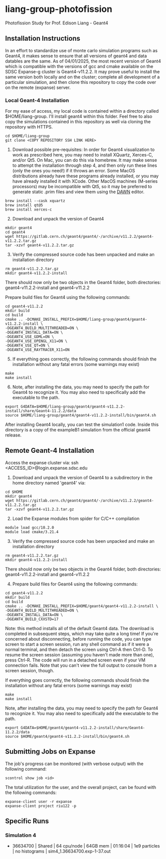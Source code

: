 # liang-group-photofission
Photofission Study for Prof. Edison Liang - Geant4

## Installation Instructions
In an effort to standardize use of monte carlo simulation programs such as Geant4, it makes sense to ensure that all versions of geant4 and data datables are the same. As of 04/01/2025, the most recent version of Geant4 which is compatible with the versions of gcc and cmake available on the SDSC Expanse-g cluster is Geant4-v11.2.2. It may prove useful to install the same version both locally and on the cluster; complete all development of a particular simulation, and then clone this repository to copy the code over on the remote (expanse) server.

### Local Geant-4 Installation
For my ease of access, my local code is contained within a directory called $HOME/liang-group. I'll install geant4 within this folder. Feel free to also copy the simulations contained in this repository as well via cloning the repository with HTTPS.

```
cd $HOME/liang-group
git clone <COPY REPOSITORY SSH LINK HERE>
```

1. Download possible pre-requisites:
In order for Geant4 visualization to work as prescribed here, you may need to install XQuartz, Xerces-C, and/or Qt5. On Mac, you can do this via homebrew. It may make sense to attempt the installation through step 4, and then only run these lines (only the ones you need!) if it throws an error. Some MacOS distributions already have these programs already installed, or you may have already installed it with XCode. Other MacOS machines (M-series processors) may be incompatible with Qt5, so it may be preferred to generate static .prim files and view them using the [DAWN](https://conferences.fnal.gov/g4tutorial/g4cd/Documentation/Visualization/G4DAWNTutorial/G4DAWNTutorial.html) editor.

```
brew install --cask xquartz
brew install qt@5 
brew install xerces-c
```

2. Download and unpack the version of Geant4
```
mkdir geant4
cd geant4
wget https://gitlab.cern.ch/geant4/geant4/-/archive/v11.2.2/geant4-v11.2.2.tar.gz
tar -xzvf geant4-v11.2.2.tar.gz
```

3. Verify the compressed source code has been unpacked and make an installation directory
```
rm geant4-v11.2.2.tar.gz
mkdir geant4-v11.2.2-install
```
There should now only be two objects in the Geant4 folder, both directories: geant4-v11.2.2-install and geant4-v11.2.2

Prepare build files for Geant4 using the following commands:
```
cd geant4-v11.2.2
mkdir build
cd build
cmake .. -DCMAKE_INSTALL_PREFIX=$HOME/liang-group/geant4/geant4-v11.2.2-install \
-DGEANT4_BUILD_MULTITHREADED=ON \
-DGEANT4_INSTALL_DATA=ON \
-DGEANT4_USE_GDML=ON \
-DGEANT4_USE_OPENGL_X11=ON \
-DGEANT4_USE_QT=ON \
-DGEANT4_USE_RAYTRACER_X11=ON
```

5. If everything goes correctly, the following commands should finish the installation without any fatal errors (some warnings may exist)

```
make 
make install
```

6. Note, after installing the data, you may need to specify the path for Geant4 to recognize it. You may also need to specifically add the executable to the path.

```
export G4DATA=$HOME/liang-group/geant4/geant4-v11.2.2-install/share/Geant4-11.2.2/data
source $HOME/liang-group/geant4/geant4-v11.2.2-install/bin/geant4.sh
```

After installing Geant4 locally, you can test the simulation1 code. Inside this directory is a copy of the exampleB1 simulation from the official geant4 release.

## Remote Geant-4 Installation
Access the expanse cluster via: ssh <ACCESS_ID>@login.expanse.sdsc.edu

1. Download and unpack the version of Geant4 to a subdirectory in the home directory named 'geant4' via:
```
cd $HOME
mkdir geant4
wget https://gitlab.cern.ch/geant4/geant4/-/archive/v11.2.2/geant4-v11.2.2.tar.gz
tar -xzvf geant4-v11.2.2.tar.gz
```

2. Load the Expanse modules from spider for C/C++ compilation
```
module load gcc/10.2.0
module load cmake/3.21.4
```

3. Verify the compressed source code has been unpacked and make an installation directory
```
rm geant4-v11.2.2.tar.gz
mkdir geant4-v11.2.2-install
```
There should now only be two objects in the Geant4 folder, both directories: geant4-v11.2.2-install and geant4-v11.2.2

4. Prepare build files for Geant4 using the following commands:
```
cd geant4-v11.2.2
mkdir build
cd build
cmake .. -DCMAKE_INSTALL_PREFIX=$HOME/geant4/geant4-v11.2.2-install \
-DGEANT4_BUILD_MULTITHREADED=ON \
-DGEANT4_INSTALL_DATA=ON \
-DGEANT4_BUILD_CXXSTD=17
```

Note: this method installs all of the default Geant4 data. The download is completed in subsequent steps, which may take quite a long time! If you're concerned about disconnecting, before running the code, you can type screen to start a screen session, run any shell command as if it were a normal terminal, and then detach the screen using Ctrl-A then Ctrl-D. To resume the screen session (assuming you haven't made more than one), press Ctrl-R. The code will run in a detached screen even if your VM connection fails. Note that you can't view the full output to console from a screen session, though.

If everything goes correctly, the following commands should finish the installation without any fatal errors (some warnings may exist)
```
make 
make install
```

Note, after installing the data, you may need to specify the path for Geant4 to recognize it. You may also need to specifically add the executable to the path.
```
export G4DATA=$HOME/geant4/geant4-v11.2.2-install/share/Geant4-11.2.2/data
source $HOME/geant4/geant4-v11.2.2-install/bin/geant4.sh
```

## Submitting Jobs on Expanse

The job's progress can be monitored (with verbose output) with the following command:
```
scontrol show job <id>
```
The total utilization for the user, and the overall project, can be found with the following commands:
```
expanse-client user -r expanse
expanse-client project riu122 -p
```

## Specific Runs
### Simulation 4
  * 36634700 | Shared | 64 cpu/node | 64GB mem | 01:16:04 | 1e9 particles | no histograms | sim4_1.36634700.exp-1-37.out
